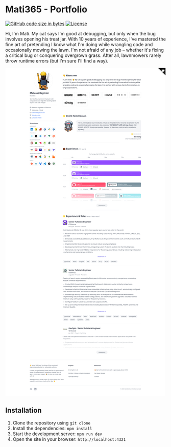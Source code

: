 # Mati365 - Portfolio

[![GitHub code size in bytes](https://img.shields.io/github/languages/code-size/mati365/mati365.github.io?style=flat-square)](https://github.com/mati365/mati365.github.io)
[![License](https://img.shields.io/github/license/mati365/mati365.github.io?style=flat-square)](https://github.com/mati365/mati365.github.io/blob/main/LICENSE)

Hi, I'm Mati. My cat says I'm good at debugging, but only when the bug involves opening his treat jar. With 10 years of experience, I've mastered the fine art of pretending I know what I'm doing while wrangling code and occasionally mowing the lawn. I'm not afraid of any job – whether it's fixing a critical bug or conquering overgrown grass. After all, lawnmowers rarely throw runtime errors (but I'm sure I'll find a way).

![Portfolio Screenshot](docs/screen.png)

## Installation

1. Clone the repository using `git clone`
2. Install the dependencies: `npm install`
3. Start the development server: `npm run dev`
4. Open the site in your browser: `http://localhost:4321`

